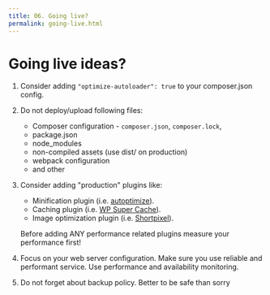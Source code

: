 ```yaml
---
title: 06. Going live?
permalink: going-live.html
---
```


# Going live ideas?
1. Consider adding `"optimize-autoloader": true` to your composer.json config.
1. Do not deploy/upload following files:
    - Composer configuration - `composer.json`, `composer.lock`,
    - package.json
    - node_modules
    - non-compiled assets (use dist/ on production)
    - webpack configuration
    - and other
     
1.  Consider adding "production" plugins like:
    - Minification plugin (i.e. [autoptimize](https://wordpress.org/plugins/autoptimize/)).
    - Caching plugin (i.e. [WP Super Cache](https://wordpress.org/plugins/wp-super-cache/)).
    - Image optimization plugin (i.e. [Shortpixel](https://wordpress.org/plugins/shortpixel-image-optimiser)).
    
    Before adding ANY performance related plugins measure your performance first! 
1. Focus on your web server configuration. Make sure you use reliable and performant service. 
Use performance and availability monitoring. 
1. Do not forget about backup policy. Better to be safe than sorry  